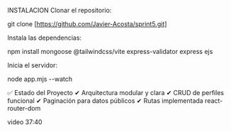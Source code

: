 INSTALACION
Clonar el repositorio:

git clone [https://github.com/Javier-Acosta/sprint5.git]

Instala las dependencias:

npm install mongoose @tailwindcss/vite  express-validator express ejs

Inicia el servidor:

node app.mjs --watch

✅ Estado del Proyecto
✔ Arquitectura modular y clara
✔ CRUD de perfiles funcional
✔ Paginación para datos públicos
✔ Rutas implementada react-router-dom
 


 video 37:40